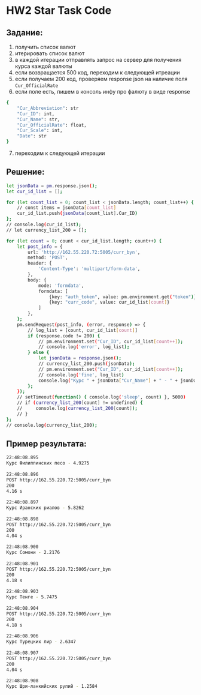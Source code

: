 # HW2 Star Task Code
## Задание:
1. получить список валют
2. итерировать список валют
3. в каждой итерации отправлять запрос на сервер для получения курса каждой валюты
4. если возвращается 500 код, переходим к следующей итреации
5. если получаем 200 код, проверяем response json на наличие поля `Cur_OfficialRate`
6. если поле есть, пишем в консоль инфу про фалюту в виде response
```sh
{
    "Cur_Abbreviation": str
    "Cur_ID": int,
    "Cur_Name": str,
    "Cur_OfficialRate": float,
    "Cur_Scale": int,
    "Date": str
}
```
7. переходим к следующей итерации

## Решение:
```sh
let jsonData = pm.response.json();
let cur_id_list = [];

for (let count_list = 0; count_list < jsonData.length; count_list++) {
    // const items = jsonData[count_list]
    cur_id_list.push(jsonData[count_list].Cur_ID)
};
// console.log(cur_id_list);
// let currency_list_200 = [];

for (let count = 0; count < cur_id_list.length; count++) {
    let post_info = {
        url: 'http://162.55.220.72:5005/curr_byn',
        method: 'POST',
        header: {
            'Content-Type': 'multipart/form-data',
        },
        body: {
            mode: 'formdata',
            formdata: [
                {key: "auth_token", value: pm.environment.get("token")},
                {key: "curr_code", value: cur_id_list[count]}
            ]
        },
    };
    pm.sendRequest(post_info, (error, response) => {
        // log_list = [count, cur_id_list[count]]
        if (response.code != 200) {
            // pm.environment.set("Cur_ID", cur_id_list[count++]);
            // console.log('error', log_list);
        } else {
            let jsonData = response.json();
            // currency_list_200.push(jsonData);
            // pm.environment.set("Cur_ID", cur_id_list[count++]);
            // console.log('fine', log_list)
            console.log("Курс " + jsonData["Cur_Name"] + " - " + jsonData["Cur_OfficialRate"]);
        };
    });
    // setTimeout(function() { console.log('sleep', count) }, 5000)
    // if (currency_list_200[count] != undefined) {
    //     console.log(currency_list_200[count]);
    // }
};
// console.log(currency_list_200);

```
## Пример результата:
```sh
22:48:08.895
Курс Филиппинских песо - 4.9275
 
22:48:08.896
POST http://162.55.220.72:5005/curr_byn
200
4.16 s
 
22:48:08.897
Курс Иранских риалов - 5.8262
 
22:48:08.898
POST http://162.55.220.72:5005/curr_byn
200
4.04 s
 
22:48:08.900
Курс Сомони - 2.2176
 
22:48:08.901
POST http://162.55.220.72:5005/curr_byn
200
4.18 s
 
22:48:08.903
Курс Тенге - 5.7475
 
22:48:08.904
POST http://162.55.220.72:5005/curr_byn
200
4.18 s
 
22:48:08.906
Курс Турецких лир - 2.6347
 
22:48:08.907
POST http://162.55.220.72:5005/curr_byn
200
4.04 s
 
22:48:08.908
Курс Шри-ланкийских рупий - 1.2584
```
